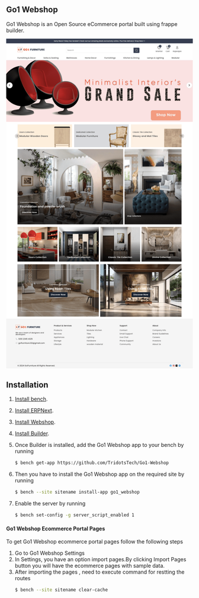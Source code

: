 ## Go1 Webshop

Go1 Webshop is an Open Source eCommerce portal built using frappe builder.

![Go1 Webshop](go1_webshop.png)

## Installation
1. [Install bench](https://github.com/frappe/bench).
2. [Install ERPNext](https://github.com/frappe/bench#installation).
3. [Install Webshop](https://github.com/frappe/webshop#installation).
4. [Install Builder](https://github.com/frappe/builder#installation).
5. Once Builder is installed, add the Go1 Webshop app to your bench by running

    ```sh
    $ bench get-app https://github.com/TridotsTech/Go1-Webshop
    ```
6. Then you have to install the Go1 Webshop app on the required site by running
    ```sh
    $ bench --site sitename install-app go1_webshop
    ```
7. Enable the server by running
    
     ```sh
    $ bench set-config -g server_script_enabled 1
    ```

#### Go1 Webshop Ecommerce Portal Pages

To get Go1 Webshop ecommerce portal pages follow the following steps

1. Go to Go1 Webshop Settings
2. In Settings, you have an option import pages.By clicking Import Pages button you will have the ecommerce pages with sample data.
3. After importing the pages , need to execute command for restting the routes
     ```sh
    $ bench --site sitename clear-cache
    ```